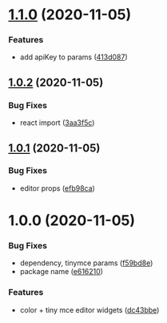 # [1.1.0](https://github.com/monx-dev/netlifycms-widgets/compare/v1.0.2...v1.1.0) (2020-11-05)


### Features

* add apiKey to params ([413d087](https://github.com/monx-dev/netlifycms-widgets/commit/413d087be67121e9e65f60422f1f75cfd44470ce))

## [1.0.2](https://github.com/monx-dev/netlifycms-widgets/compare/v1.0.1...v1.0.2) (2020-11-05)


### Bug Fixes

* react import ([3aa3f5c](https://github.com/monx-dev/netlifycms-widgets/commit/3aa3f5cfd57803074a2e4c92da4c2d8c16c97192))

## [1.0.1](https://github.com/monx-dev/netlifycms-widgets/compare/v1.0.0...v1.0.1) (2020-11-05)


### Bug Fixes

* editor props ([efb98ca](https://github.com/monx-dev/netlifycms-widgets/commit/efb98ca304487b681b82526fd2c6d36b32160125))

# 1.0.0 (2020-11-05)


### Bug Fixes

* dependency, tinymce params ([f59bd8e](https://github.com/monx-dev/netlifycms-widgets/commit/f59bd8e5658058e1fa6b32117b3c34f0ea82d566))
* package name ([e616210](https://github.com/monx-dev/netlifycms-widgets/commit/e6162107ad5c8891fb8e27536ae6736f651614ab))


### Features

* color + tiny mce editor widgets ([dc43bbe](https://github.com/monx-dev/netlifycms-widgets/commit/dc43bbe45518f425c45c97ad3e87c2661e88d366))
